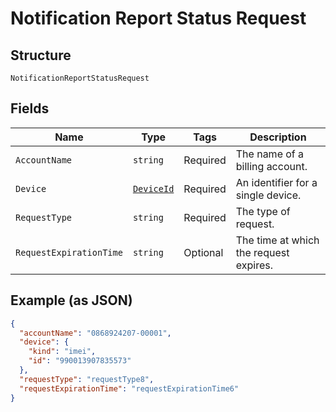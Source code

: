 
# Notification Report Status Request

## Structure

`NotificationReportStatusRequest`

## Fields

| Name | Type | Tags | Description |
|  --- | --- | --- | --- |
| `AccountName` | `string` | Required | The name of a billing account. |
| `Device` | [`DeviceId`](../../doc/models/device-id.md) | Required | An identifier for a single device. |
| `RequestType` | `string` | Required | The type of request. |
| `RequestExpirationTime` | `string` | Optional | The time at which the request expires. |

## Example (as JSON)

```json
{
  "accountName": "0868924207-00001",
  "device": {
    "kind": "imei",
    "id": "990013907835573"
  },
  "requestType": "requestType8",
  "requestExpirationTime": "requestExpirationTime6"
}
```

